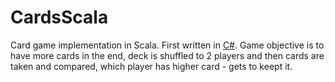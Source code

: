 # CardsScala
Card game implementation in Scala. First written in [C#](https://github.com/MantasVa/CardsCSharp). Game objective is to have more cards in the end, deck is shuffled to 2 players and then cards are taken and compared, which player has higher card - gets to keept it.
